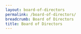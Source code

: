 ```yaml
---
layout: board-of-directors
permalink: /board-of-directors/
breadcrumb: Board of Directors
title: Board of Directors
---
```

